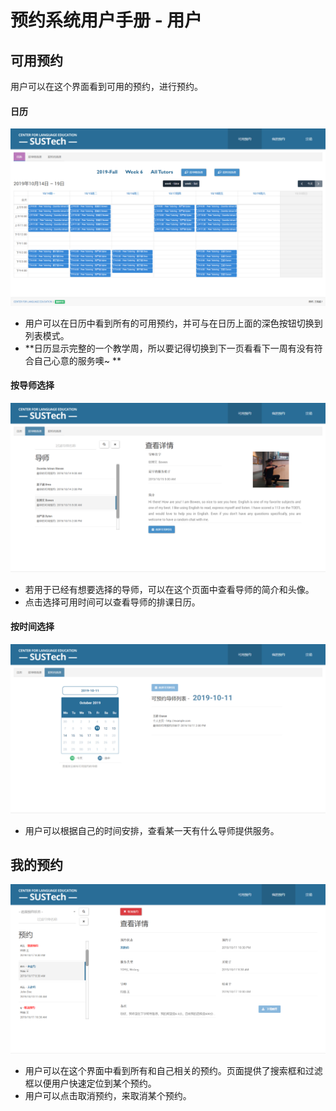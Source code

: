 # 预约系统用户手册 - 用户

## 可用预约

用户可以在这个界面看到可用的预约，进行预约。



#### 日历

![](archived/img/student_ava_calendar.png)

- 用户可以在日历中看到所有的可用预约，并可与在日历上面的深色按钮切换到列表模式。
-  **日历显示完整的一个教学周，所以要记得切换到下一页看看下一周有没有符合自己心意的服务噢~ **



#### 按导师选择

![](archived/img/student_ava_tutor.png)

- 若用于已经有想要选择的导师，可以在这个页面中查看导师的简介和头像。
- 点击选择可用时间可以查看导师的排课日历。



#### 按时间选择

![](archived/img/student_ava_time.png)

- 用户可以根据自己的时间安排，查看某一天有什么导师提供服务。





## 我的预约

![](archived/img/student_myapp.png)

- 用户可以在这个界面中看到所有和自己相关的预约。页面提供了搜索框和过滤框以便用户快速定位到某个预约。
- 用户可以点击取消预约，来取消某个预约。